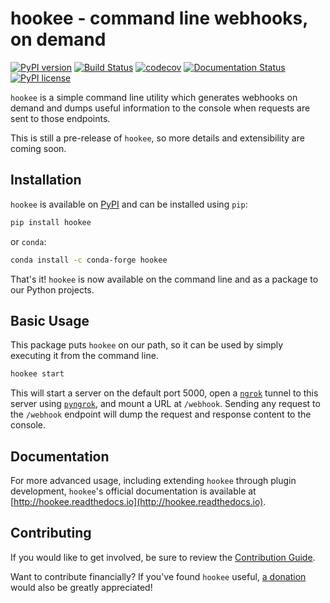 # hookee - command line webhooks, on demand

[![PyPI version](https://badge.fury.io/py/hookee.svg)](https://badge.fury.io/py/hookee)
[![Build Status](https://travis-ci.org/alexdlaird/hookee.svg?branch=master)](https://travis-ci.org/alexdlaird/hookee)
[![codecov](https://codecov.io/gh/alexdlaird/hookee/branch/master/graph/badge.svg)](https://codecov.io/gh/alexdlaird/hookee)
[![Documentation Status](https://readthedocs.org/projects/hookee/badge/?version=latest)](https://hookee.readthedocs.io/en/latest/?badge=latest)
[![PyPI license](https://img.shields.io/pypi/l/hookee.svg)](https://pypi.org/project/hookee/)

`hookee` is a simple command line utility which generates webhooks on demand and dumps useful information to the
console when requests are sent to those endpoints.

This is still a pre-release of `hookee`, so more details and extensibility are coming soon.

## Installation

`hookee` is available on [PyPI](https://pypi.org/project/hookee/) and can be installed
using `pip`:

```sh
pip install hookee
```

or `conda`:

```sh
conda install -c conda-forge hookee
```

That's it! `hookee` is now available on the command line and as a package to our Python projects.

## Basic Usage

This package puts `hookee` on our path, so it can be used by simply executing it from the command line.

```sh
hookee start
```

This will start a server on the default port 5000, open a [`ngrok`](https://ngrok.com/) tunnel to this server
using [`pyngrok`](https://pyngrok.readthedocs.io/en/latest/), and mount a URL at `/webhook`. Sending any request to
the `/webhook` endpoint will dump the request and response content to the console.

## Documentation

For more advanced usage, including extending `hookee` through plugin development, `hookee`'s official documentation is
available at [http://hookee.readthedocs.io](http://hookee.readthedocs.io).

## Contributing

If you would like to get involved, be sure to review the [Contribution Guide](https://github.com/alexdlaird/hookee/blob/master/CONTRIBUTING.rst).

Want to contribute financially? If you've found `hookee` useful, [a donation](https://www.paypal.me/alexdlaird>) would
also be greatly appreciated!
